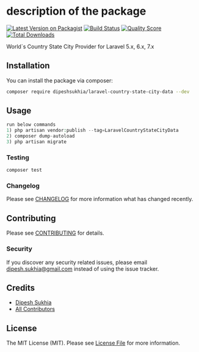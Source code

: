 # description of the package

[![Latest Version on Packagist](https://img.shields.io/packagist/v/dipeshsukhia/laravel-country-state-city-data.svg?style=flat-square)](https://packagist.org/packages/dipeshsukhia/laravel-country-state-city-data)
[![Build Status](https://img.shields.io/travis/dipeshsukhia/laravel-country-state-city-data/master.svg?style=flat-square)](https://travis-ci.org/dipeshsukhia/laravel-country-state-city-data)
[![Quality Score](https://img.shields.io/scrutinizer/g/dipeshsukhia/laravel-country-state-city-data.svg?style=flat-square)](https://scrutinizer-ci.com/g/dipeshsukhia/laravel-country-state-city-data)
[![Total Downloads](https://img.shields.io/packagist/dt/dipeshsukhia/laravel-country-state-city-data.svg?style=flat-square)](https://packagist.org/packages/dipeshsukhia/laravel-country-state-city-data)

World`s Country State City Provider for Laravel 5.x, 6.x, 7.x

## Installation

You can install the package via composer:

```bash
composer require dipeshsukhia/laravel-country-state-city-data --dev
```

## Usage

``` php
run below commands
1) php artisan vendor:publish --tag=LaravelCountryStateCityData
2) composer dump-autoload
3) php artisan migrate
```

### Testing

``` bash
composer test
```

### Changelog

Please see [CHANGELOG](CHANGELOG.md) for more information what has changed recently.

## Contributing

Please see [CONTRIBUTING](CONTRIBUTING.md) for details.

### Security

If you discover any security related issues, please email dipesh.sukhia@gmail.com instead of using the issue tracker.

## Credits

- [Dipesh Sukhia](https://github.com/dipeshsukhia)
- [All Contributors](../../contributors)

## License

The MIT License (MIT). Please see [License File](LICENSE.md) for more information.
